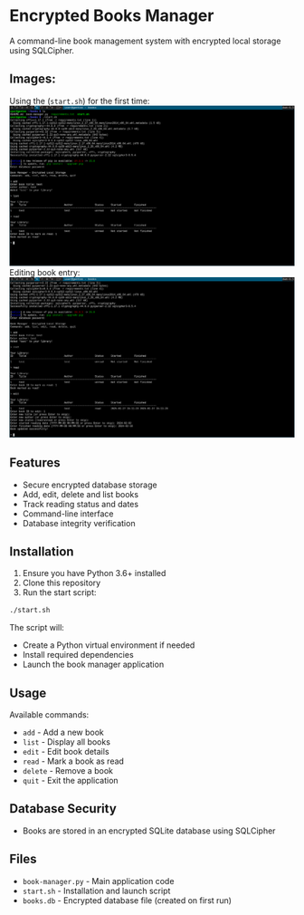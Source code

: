 
# Encrypted Books Manager

A command-line book management system with encrypted local storage using SQLCipher.

## Images:
Using the (`start.sh`) for the first time:
![1](./imgs/1.png)
Editing book entry:
![2](./imgs/2.png)

## Features

- Secure encrypted database storage
- Add, edit, delete and list books
- Track reading status and dates
- Command-line interface
- Database integrity verification

## Installation

1. Ensure you have Python 3.6+ installed
2. Clone this repository
3. Run the start script:

```bash 
./start.sh
```

The script will:
- Create a Python virtual environment if needed
- Install required dependencies
- Launch the book manager application

## Usage

Available commands:
- `add` - Add a new book
- `list` - Display all books
- `edit` - Edit book details
- `read` - Mark a book as read
- `delete` - Remove a book
- `quit` - Exit the application

## Database Security

- Books are stored in an encrypted SQLite database using SQLCipher

## Files

- `book-manager.py` - Main application code
- `start.sh` - Installation and launch script
- `books.db` - Encrypted database file (created on first run)
